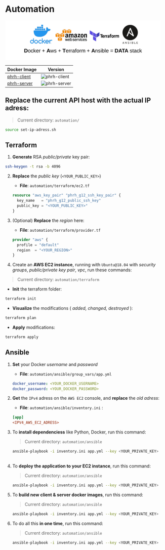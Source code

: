 # Automation

![data stack](./assets/data-stack.png)

| Docker Image | Version |
| ------------ | ------- |
| [phrh-client](https://hub.docker.com/repository/docker/blyndusk/phrh-client) | ![phrh-client](https://img.shields.io/docker/v/blyndusk/phrh-client) |
| [phrh-server](https://hub.docker.com/repository/docker/blyndusk/phrh-server) | ![phrh-server](https://img.shields.io/docker/v/blyndusk/phrh-server) |

## Replace the current API host with the actual IP adress:

> Current directory: `automation/`

```bash
source set-ip-adress.sh
```


## Terraform

1. **Generate** RSA *public/private* key pair:

  ```bash
  ssh-keygen -t rsa -b 4096
  ```

2. **Replace** the *public key* (`<YOUR_PUBLIC_KEY>`)

    - **File**: `automation/terraform/ec2.tf`

    ```terraform
    resource "aws_key_pair" "phrh_g12_ssh_key_pair" {
      key_name   = "phrh_g12_public_ssh_key"
      public_key = "<YOUR_PUBLIC_KEY>"
    }
    ```

3. (Optional) **Replace** the *region* here: 

    - **File**: `automation/terraform/provider.tf`

    ```terraform
    provider "aws" {
      profile = "default"
      region  = "<YOUR_REGION>"
    }
    ```

4. Create an **AWS EC2 instance**, running with `Ubuntu@18.04` with *security groups*, *public/private key pair*, *vpc*, run these commands:

> Current directory: `automation/terraform`

  - **Init** the terraform folder:

  ```bash
  terraform init
  ```

  - **Visualize** the modifications ( *added, changed, destroyed* ):

  ```bash
  terraform plan
  ```

  - **Apply** modifications: 

  ```bash
  terraform apply
  ```

## Ansible 

1. **Set** your Docker *username* and *password*

    - **File**: `automation/ansible/group_vars/app.yml`
    ```yaml
    docker_username: <YOUR_DOCKER_USERNAME>
    docker_password: <YOUR_DOCKER_PASSWORD>
    ```

2. **Get** the `IPv4` adress on the `AWS EC2` console, and **replace** the *old adress*: 

    - **File**: `automation/ansible/inventory.ini` :
    
    ```ini
    [app]
    <IPV4_AWS_EC2_ADRESS>
    ```

3. To **install dependenciess** like Python, Docker, run this command:

    > Current directory: `automation/ansible`

    ```bash
    ansible-playbook -i inventory.ini app.yml --key <YOUR_PRIVATE_KEY> --user ubuntu --tags="install"
        
    ```

4. To **deploy the application to your EC2 instance**, run this command:

    > Current directory: `automation/ansible`

    ```bash
    ansible-playbook -i inventory.ini app.yml --key <YOUR_PRIVATE_KEY> --user ubuntu --tags="deploy"       
    ```

5. To **build new client & server docker images**, run this command:

    > Current directory: `automation/ansible`

    ```bash
    ansible-playbook -i inventory.ini app.yml --key <YOUR_PRIVATE_KEY> --user ubuntu --tags="build"       
    ```

6. To do all this **in one time**, run this command:

    > Current directory: `automation/ansible`

    ```bash
    ansible-playbook -i inventory.ini app.yml --key <YOUR_PRIVATE_KEY> --user ubuntu        
    ```


